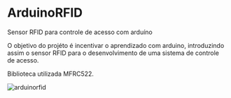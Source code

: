 # ArduinoRFID
Sensor RFID para controle de acesso com arduíno

O objetivo do projéto é incentivar o aprendizado com arduino, introduzindo assim o sensor RFID para o desenvolvimento de uma sistema de controle de acesso.

Biblioteca utilizada MFRC522.

![arduinorfid](https://user-images.githubusercontent.com/38024513/43304105-18710a66-9149-11e8-8e28-b89c2c1ca7af.jpg)
